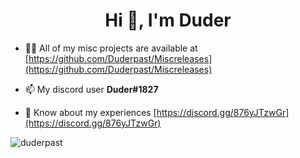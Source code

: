 <h1 align="center">Hi 👋, I'm Duder</h1>

- 👨‍💻 All of my misc projects are available at [https://github.com/Duderpast/Miscreleases](https://github.com/Duderpast/Miscreleases)

- 📫 My discord user **Duder#1827**

- 📄 Know about my experiences [https://discord.gg/876yJTzwGr](https://discord.gg/876yJTzwGr)
 
 <p align="left"> <img src="https://komarev.com/ghpvc/?username=duderpast&label=Profile%20views&color=0e75b6&style=flat" alt="duderpast" /> </p>

